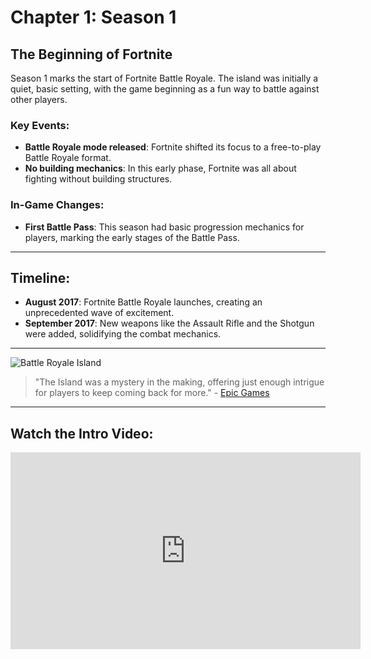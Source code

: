 # Chapter 1: Season 1

## The Beginning of Fortnite

Season 1 marks the start of Fortnite Battle Royale. The island was initially a quiet, basic setting, with the game beginning as a fun way to battle against other players.

### Key Events:
- **Battle Royale mode released**: Fortnite shifted its focus to a free-to-play Battle Royale format.
- **No building mechanics**: In this early phase, Fortnite was all about fighting without building structures.
  
### In-Game Changes:
- **First Battle Pass**: This season had basic progression mechanics for players, marking the early stages of the Battle Pass.

---

## Timeline:
- **August 2017**: Fortnite Battle Royale launches, creating an unprecedented wave of excitement.
- **September 2017**: New weapons like the Assault Rifle and the Shotgun were added, solidifying the combat mechanics.

---

![Battle Royale Island](https://example.com/fortnite-island.jpg)

> "The Island was a mystery in the making, offering just enough intrigue for players to keep coming back for more." - [Epic Games](https://www.epicgames.com)

---

## Watch the Intro Video:

<iframe width="560" height="315" src="https://www.youtube.com/embed/6eN7kI5y3Hg" frameborder="0" allowfullscreen></iframe>
